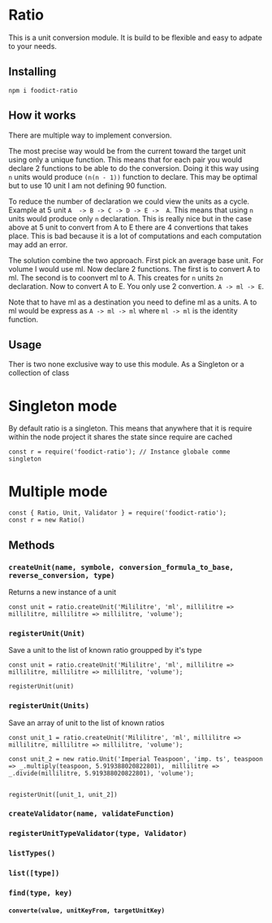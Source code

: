 # Ratio

This is a unit conversion module.  It is build to be flexible and easy to adpate to your needs.


## Installing

```
npm i foodict-ratio
```

## How it works
There are multiple way to implement conversion.

The most precise way would be from the current toward the target unit using only a unique function.  This means that for each pair you would declare 2 functions to be able to do the conversion.
Doing it this way using `n` units would produce `(n(n - 1))` function to declare.  This may be optimal but to use 10 unit I am not defining 90 function.

To reduce the number of declaration we could view the units as a cycle.  Example at 5 unit `A  -> B -> C -> D -> E ->  A`.  This means that using `n` units would produce only `n` declaration.  This is really nice but in the case above at 5 unit to convert from A to E there are 4 convertions that takes place. This is bad because it is a lot of computations and each computation may add an error.

The solution combine the two approach.  First pick an average base unit.  For volume I would use ml. Now declare 2 functions. The first is to convert A to ml.  The second is to coonvert ml to A.  This creates for `n` units `2n` declaration.
Now to convert A to E.  You only use 2 convertion.  `A -> ml -> E`.

Note that to have ml as a destination you need to define ml as a units. A to ml would be express as `A -> ml -> ml`  where `ml -> ml` is the identity function.
## Usage

Ther is two none exclusive way to use this module.  As a Singleton or a collection of class


# Singleton mode
By default ratio is a singleton.  This means that anywhere that it is require within the node project it shares the state since require are cached


```
const r = require('foodict-ratio'); // Instance globale comme singleton
```


# Multiple mode
```
const { Ratio, Unit, Validator } = require('foodict-ratio');
const r = new Ratio()
```

## Methods

### `createUnit(name, symbole, conversion_formula_to_base, reverse_conversion, type)`
Returns a new instance of a unit

```
const unit = ratio.createUnit('Mililitre', 'ml', millilitre => millilitre, millilitre => millilitre, 'volume');
```

### `registerUnit(Unit)`
Save a unit to the list of known ratio groupped by it's type
```
const unit = ratio.createUnit('Mililitre', 'ml', millilitre => millilitre, millilitre => millilitre, 'volume');

registerUnit(unit)
```
### `registerUnit(Units)`
Save an array of unit to the list of known ratios

```
const unit_1 = ratio.createUnit('Mililitre', 'ml', millilitre => millilitre, millilitre => millilitre, 'volume');

const unit_2 = new ratio.Unit('Imperial Teaspoon', 'imp. ts', teaspoon => _.multiply(teaspoon, 5.919388020822801),  millilitre => _.divide(millilitre, 5.919388020822801), 'volume');


registerUnit([unit_1, unit_2])
```


### `createValidator(name, validateFunction)`

### `registerUnitTypeValidator(type, Validator)`

### `listTypes()`
### `list([type])`
### `find(type, key)`
#### `converte(value, unitKeyFrom, targetUnitKey)`
